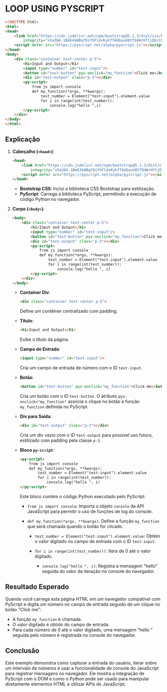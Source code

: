 # LOOP USING PYSCRIPT

```html
<!DOCTYPE html>
<html>
<head>
    <link href="https://cdn.jsdelivr.net/npm/bootstrap@5.1.3/dist/css/bootstrap.min.css" rel="stylesheet"
        integrity="sha384-1BmE4kWBq78iYhFldvKuhfTAU6auU8tT94WrHftjDbrCEXSU1oBoqyl2QvZ6jIW3" crossorigin="anonymous">
    <script defer src="https://pyscript.net/alpha/pyscript.js"></script>
</head>
<body>
    <div class="container text-center p-5">
        <h1>Input and Output</h1>
        <input type="number" id="test-input"/> 
        <button id="test-button" pys-onclick="my_function">Click me</button>
        <div id="test-output" class="p-3"></div>
        <py-script>
            from js import console
            def my_function(*args, **kwargs):
                test_number = Element("test-input").element.value
                for i in range(int(test_number)):
                    console.log("hello ",i)
        </py-script>
    </div>
</body>
</html>
```

## Explicação
1. **Cabeçalho (`<head>`)**:
    ```html
    <head>
        <link href="https://cdn.jsdelivr.net/npm/bootstrap@5.1.3/dist/css/bootstrap.min.css" rel="stylesheet"
            integrity="sha384-1BmE4kWBq78iYhFldvKuhfTAU6auU8tT94WrHftjDbrCEXSU1oBoqyl2QvZ6jIW3" crossorigin="anonymous">
        <script defer src="https://pyscript.net/alpha/pyscript.js"></script>
    </head>
    ```
    - **Bootstrap CSS**: Inclui a biblioteca CSS Bootstrap para estilização.
    - **PyScript**: Carrega a biblioteca PyScript, permitindo a execução de código Python no navegador.

2. **Corpo (`<body>`)**:
    ```html
    <body>
        <div class="container text-center p-5">
            <h1>Input and Output</h1>
            <input type="number" id="test-input"/> 
            <button id="test-button" pys-onclick="my_function">Click me</button>
            <div id="test-output" class="p-3"></div>
            <py-script>
                from js import console
                def my_function(*args, **kwargs):
                    test_number = Element("test-input").element.value
                    for i in range(int(test_number)):
                        console.log("hello ", i)
            </py-script>
        </div>
    </body>
    ```

    - **Container Div**:
        ```html
        <div class="container text-center p-5">
        ```
        Define um contêiner centralizado com padding.

    - **Título**:
        ```html
        <h1>Input and Output</h1>
        ```
        Exibe o título da página.

    - **Campo de Entrada**:
        ```html
        <input type="number" id="test-input"/> 
        ```
        Cria um campo de entrada de número com o ID `test-input`.

    - **Botão**:
        ```html
        <button id="test-button" pys-onclick="my_function">Click me</button>
        ```
        Cria um botão com o ID `test-button`. O atributo `pys-onclick="my_function"` associa o clique no botão à função `my_function` definida no PyScript.

    - **Div para Saída**:
        ```html
        <div id="test-output" class="p-3"></div>
        ```
        Cria um div vazio com o ID `test-output` para possível uso futuro, estilizado com padding pela classe `p-3`.

    - **Bloco `py-script`**:
        ```html
        <py-script>
            from js import console
            def my_function(*args, **kwargs):
                test_number = Element("test-input").element.value
                for i in range(int(test_number)):
                    console.log("hello ", i)
        </py-script>
        ```
        Este bloco contém o código Python executado pelo PyScript:

        - `from js import console`: Importa o objeto `console` da API JavaScript para permitir o uso de funções de log do console.
        
        - `def my_function(*args, **kwargs)`: Define a função `my_function` que será chamada quando o botão for clicado.

            - `test_number = Element("test-input").element.value`: Obtém o valor digitado no campo de entrada com o ID `test-input`.

            - `for i in range(int(test_number))`: Itera de 0 até o valor digitado.

                - `console.log("hello ", i)`: Registra a mensagem "hello" seguida do valor da iteração no console do navegador.

## Resultado Esperado
Quando você carrega esta página HTML em um navegador compatível com PyScript e digita um número no campo de entrada seguido de um clique no botão "Click me":

- A função `my_function` é chamada.
- O valor digitado é obtido do campo de entrada.
- Para cada número de 0 até o valor digitado, uma mensagem "hello " seguida pelo número é registrada no console do navegador.

## Conclusão
Este exemplo demonstra como capturar a entrada do usuário, iterar sobre um intervalo de números e usar a funcionalidade de console do JavaScript para registrar mensagens no navegador. Ele mostra a integração de PyScript com o DOM e como o Python pode ser usado para manipular diretamente elementos HTML e utilizar APIs do JavaScript.